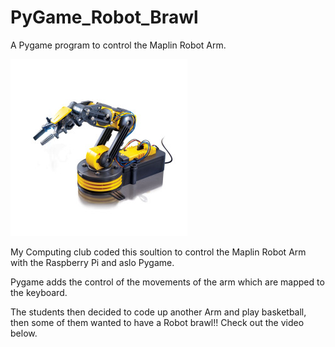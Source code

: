 # PyGame_Robot_Brawl
A Pygame program to control the Maplin Robot Arm.

![](images/usb.jpg)

My Computing club coded this soultion to control the Maplin Robot Arm with the Raspberry Pi and aslo Pygame.  

Pygame adds the control of the movements of the arm which are mapped to the keyboard.

The students then decided to code up another Arm and play basketball, then some of them wanted to have a Robot brawl!!  Check out the video below.
